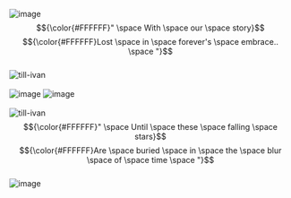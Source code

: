 ![image](https://github.com/ALiENSTAGE/ALiENSTAGE/assets/134122969/bcd31106-d207-43a4-acf6-cfb0e61fd43a)
&nbsp;<br>
$${\color{#FFFFFF}" \space With \space our \space story}$$
$${\color{#FFFFFF}Lost \space in \space forever's \space embrace.. \space "}$$
&nbsp;<br>
![till-ivan](https://github.com/ALiENSTAGE/ALiENSTAGE/assets/134122969/a5888b4a-3085-4d0a-b7ee-69e842e1df25)
&nbsp;<br>
&nbsp;<br>
![image](https://github.com/ALiENSTAGE/ALiENSTAGE/assets/134122969/0252828b-d683-4774-af39-1b3f7a25f77f)
![image](https://github.com/ALiENSTAGE/ALiENSTAGE/assets/134122969/0252828b-d683-4774-af39-1b3f7a25f77f)
&nbsp;<br>
&nbsp;<br>
![till-ivan](https://github.com/ALiENSTAGE/ALiENSTAGE/assets/134122969/cabf2358-257f-429d-bd02-a63a8863dae7)
&nbsp;<br>
$${\color{#FFFFFF}" \space Until \space these \space falling \space stars}$$
$${\color{#FFFFFF}Are \space buried \space in \space the \space blur \space of \space time \space "}$$
&nbsp;<br>
![image](https://github.com/ALiENSTAGE/ALiENSTAGE/assets/134122969/cc679660-51ae-4f64-9120-9756ce2ced8e) 
